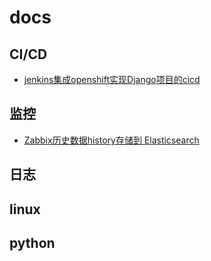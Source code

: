 # docs
## CI/CD
- [jenkins集成openshift实现Django项目的cicd](cicd/jenkins-openshift-django/README.md)
## 监控
- [Zabbix历史数据history存储到 Elasticsearch](monitor/zabbix-history-to-es/README.md)
## 日志

## linux

## python

